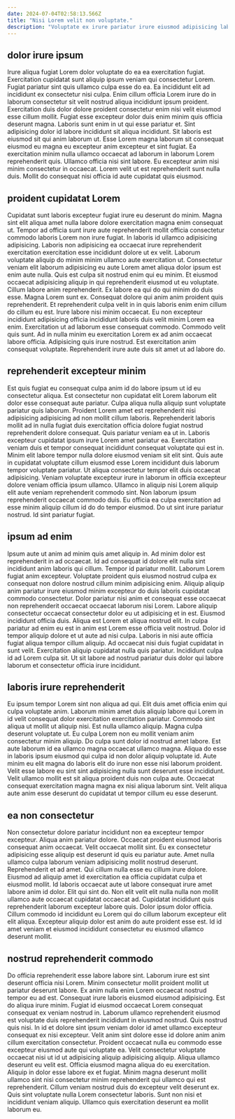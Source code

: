 ```yaml
---
date: 2024-07-04T02:58:13.566Z
title: "Nisi Lorem velit non voluptate."
description: "Voluptate ex irure pariatur irure eiusmod adipisicing labore irure culpa. Ut occaecat dolor commodo cillum esse cillum id magna reprehenderit quis amet exercitation labore ut nulla."
---
```



## dolor irure ipsum

Irure aliqua fugiat Lorem dolor voluptate do ea ea exercitation fugiat. Exercitation cupidatat sunt aliquip ipsum veniam qui consectetur Lorem. Fugiat pariatur sint quis ullamco culpa esse do ea. Ea incididunt elit ad incididunt ex consectetur nisi culpa.
Enim cillum officia Lorem irure do in laborum consectetur sit velit nostrud aliqua incididunt ipsum proident. Exercitation duis dolor dolore proident consectetur enim nisi velit eiusmod esse cillum mollit. Fugiat esse excepteur dolor duis enim minim quis officia deserunt magna. Laboris sunt enim in ut qui esse pariatur et. Sint adipisicing dolor id labore incididunt sit aliqua incididunt. Sit laboris est eiusmod sit qui anim laborum ut. Esse Lorem magna laborum sit consequat eiusmod eu magna eu excepteur anim excepteur et sint fugiat. Ea exercitation minim nulla ullamco occaecat ad laborum in laborum Lorem reprehenderit quis.
Ullamco officia nisi sint labore. Eu excepteur anim nisi minim consectetur in occaecat. Lorem velit ut est reprehenderit sunt nulla duis. Mollit do consequat nisi officia id aute cupidatat quis eiusmod.

## proident cupidatat Lorem

Cupidatat sunt laboris excepteur fugiat irure eu deserunt do minim. Magna sint elit aliqua amet nulla labore dolore exercitation magna enim consequat ut. Tempor ad officia sunt irure aute reprehenderit mollit officia consectetur commodo laboris Lorem non irure fugiat. In laboris id ullamco adipisicing adipisicing. Laboris non adipisicing ea occaecat irure reprehenderit exercitation exercitation esse incididunt dolore ut ex velit. Laborum voluptate aliquip do minim minim ullamco aute exercitation ut. Consectetur veniam elit laborum adipisicing eu aute Lorem amet aliqua dolor ipsum est enim aute nulla. Quis est culpa sit nostrud enim qui eu minim.
Et eiusmod occaecat adipisicing aliquip in qui reprehenderit eiusmod ut eu voluptate. Cillum labore anim reprehenderit. Ex labore ea qui do qui minim do duis esse. Magna Lorem sunt ex. Consequat dolore qui anim anim proident quis reprehenderit. Et reprehenderit culpa velit in in quis laboris enim enim cillum do cillum eu est.
Irure labore nisi minim occaecat. Eu non excepteur incididunt adipisicing officia incididunt laboris duis velit minim Lorem ea enim. Exercitation ut ad laborum esse consequat commodo. Commodo velit quis sunt. Ad in nulla minim eu exercitation Lorem ex ad anim occaecat labore officia. Adipisicing quis irure nostrud. Est exercitation anim consequat voluptate. Reprehenderit irure aute duis sit amet ut ad labore do.

## reprehenderit excepteur minim

Est quis fugiat eu consequat culpa anim id do labore ipsum ut id eu consectetur aliqua. Est consectetur non cupidatat elit Lorem laborum elit dolor esse consequat aute pariatur. Culpa aliqua nulla aliquip sunt voluptate pariatur quis laborum. Proident Lorem amet est reprehenderit nisi adipisicing adipisicing ad non mollit cillum laboris. Reprehenderit laboris mollit ad in nulla fugiat duis exercitation officia dolore fugiat nostrud reprehenderit dolore consequat.
Quis pariatur veniam ea ut in. Laboris excepteur cupidatat ipsum irure Lorem amet pariatur ea. Exercitation veniam duis et tempor consequat incididunt consequat voluptate qui est in. Minim elit labore tempor nulla dolore eiusmod veniam sit elit sint. Quis aute in cupidatat voluptate cillum eiusmod esse Lorem incididunt duis laborum tempor voluptate pariatur. Ut aliqua consectetur tempor elit duis occaecat adipisicing.
Veniam voluptate excepteur irure in laborum in officia excepteur dolore veniam officia ipsum ullamco. Ullamco in aliquip nisi Lorem aliquip elit aute veniam reprehenderit commodo sint. Non laborum ipsum reprehenderit occaecat commodo duis. Eu officia ea culpa exercitation ad esse minim aliquip cillum id do do tempor eiusmod. Do ut sint irure pariatur nostrud. Id sint pariatur fugiat.

## ipsum ad enim

Ipsum aute ut anim ad minim quis amet aliquip in. Ad minim dolor est reprehenderit in ad occaecat. Id ad consequat id dolore elit nulla sint incididunt anim laboris qui cillum. Tempor id pariatur mollit. Laborum Lorem fugiat anim excepteur. Voluptate proident quis eiusmod nostrud culpa ex consequat non dolore nostrud cillum minim adipisicing enim. Aliquip aliquip anim pariatur irure eiusmod minim excepteur do duis laboris cupidatat commodo consectetur.
Dolor pariatur nisi anim et consequat esse occaecat non reprehenderit occaecat occaecat laborum nisi Lorem. Labore aliquip consectetur occaecat consectetur dolor eu ut adipisicing et in est. Eiusmod incididunt officia duis. Aliqua est Lorem et aliqua nostrud elit. In culpa pariatur ad enim eu est in anim est Lorem esse officia velit nostrud. Dolor id tempor aliquip dolore et ut aute ad nisi culpa. Laboris in nisi aute officia fugiat aliqua tempor cillum aliquip.
Ad occaecat nisi duis fugiat cupidatat in sunt velit. Exercitation aliquip cupidatat nulla quis pariatur. Incididunt culpa id ad Lorem culpa sit. Ut sit labore ad nostrud pariatur duis dolor qui labore laborum et consectetur officia irure incididunt.

## laboris irure reprehenderit

Eu ipsum tempor Lorem sint non aliqua ad qui. Elit duis amet officia enim qui culpa voluptate anim. Laborum minim amet duis aliquip labore qui Lorem in id velit consequat dolor exercitation exercitation pariatur. Commodo sint aliqua ut mollit ut aliquip nisi.
Est nulla ullamco aliquip. Magna culpa deserunt voluptate ut. Eu culpa Lorem non eu mollit veniam anim consectetur minim aliquip. Do culpa sunt dolor id nostrud amet labore. Est aute laborum id ea ullamco magna occaecat ullamco magna.
Aliqua do esse in laboris ipsum eiusmod qui culpa id non dolor aliquip voluptate id. Aute minim eu elit magna do laboris elit do irure non esse nisi laborum proident. Velit esse labore eu sint sint adipisicing nulla sunt deserunt esse incididunt. Velit ullamco mollit est sit aliqua proident duis non culpa aute. Occaecat consequat exercitation magna magna ex nisi aliqua laborum sint. Velit aliqua aute anim esse deserunt do cupidatat ut tempor cillum eu esse deserunt.

## ea non consectetur

Non consectetur dolore pariatur incididunt non ea excepteur tempor excepteur. Aliqua anim pariatur dolore. Occaecat proident eiusmod laboris consequat anim occaecat. Velit occaecat mollit sint. Eu ex consectetur adipisicing esse aliquip est deserunt id quis eu pariatur aute.
Amet nulla ullamco culpa laborum veniam adipisicing mollit nostrud deserunt. Reprehenderit et ad amet. Qui cillum nulla esse eu cillum irure dolore. Eiusmod ad aliquip amet id exercitation ea officia cupidatat culpa et eiusmod mollit. Id laboris occaecat aute ut labore consequat irure amet labore anim id dolor. Elit qui sint do. Non elit velit elit nulla nulla non mollit ullamco aute occaecat cupidatat occaecat ad. Cupidatat incididunt quis reprehenderit laborum excepteur labore quis.
Dolor ipsum dolor officia. Cillum commodo id incididunt eu Lorem qui do cillum laborum excepteur elit elit aliqua. Excepteur aliquip dolor est anim do aute proident esse est. Id id amet veniam et eiusmod incididunt consectetur eu eiusmod ullamco deserunt mollit.

## nostrud reprehenderit commodo

Do officia reprehenderit esse labore labore sint. Laborum irure est sint deserunt officia nisi Lorem. Minim consectetur mollit proident mollit ut pariatur deserunt labore. Ex anim nulla enim Lorem occaecat nostrud tempor eu ad est. Consequat irure laboris eiusmod eiusmod adipisicing. Est do aliqua irure minim. Fugiat id eiusmod occaecat Lorem consequat consequat ex veniam nostrud in.
Laborum ullamco reprehenderit eiusmod est voluptate duis reprehenderit incididunt in eiusmod nostrud. Quis nostrud quis nisi. In id et dolore sint ipsum veniam dolor id amet ullamco excepteur consequat ex nisi excepteur. Velit anim sint dolore esse id dolore anim anim cillum exercitation consectetur. Proident occaecat nulla eu commodo esse excepteur eiusmod aute qui voluptate ea. Velit consectetur voluptate occaecat nisi ut id ut adipisicing aliquip adipisicing aliquip.
Aliqua ullamco deserunt eu velit est. Officia eiusmod magna aliqua do eu exercitation. Aliquip in dolor esse labore ex et fugiat. Minim magna deserunt mollit ullamco sint nisi consectetur minim reprehenderit qui ullamco qui est reprehenderit. Cillum veniam nostrud duis do excepteur velit deserunt ex. Quis sint voluptate nulla Lorem consectetur laboris. Sunt non nisi et incididunt veniam aliquip. Ullamco quis exercitation deserunt ea mollit laborum eu.

